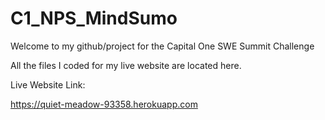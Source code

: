 # C1_NPS_MindSumo
Welcome to my github/project for the Capital One SWE Summit Challenge

All the files I coded for my live website are located here. 

Live Website Link:

https://quiet-meadow-93358.herokuapp.com
